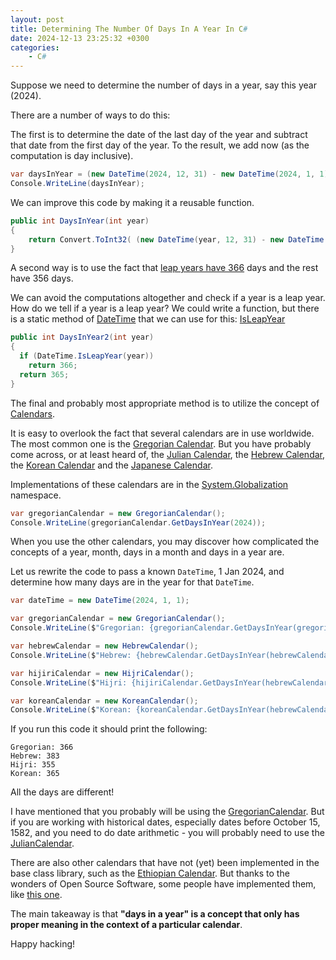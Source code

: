 ```yaml
---
layout: post
title: Determining The Number Of Days In A Year In C#
date: 2024-12-13 23:25:32 +0300
categories:
    - C#
---
```


Suppose we need to determine the number of days in a year, say this year (2024).

There are a number of ways to do this:

The first is to determine the date of the last day of the year and subtract that date from the first day of the year. To the result, we add now (as the computation is day inclusive).

```csharp
var daysInYear = (new DateTime(2024, 12, 31) - new DateTime(2024, 1, 1)).TotalDays + 1;
Console.WriteLine(daysInYear);
```

We can improve this code by making it a reusable function.

```csharp
public int DaysInYear(int year)
{
	return Convert.ToInt32( (new DateTime(year, 12, 31) - new DateTime(year, 1, 1)).TotalDays) + 1;
}
```

A second way is to use the fact that [leap years have 366](https://en.wikipedia.org/wiki/Leap_year) days and the rest have 356 days.

We can avoid the computations altogether and check if a year is a leap year. How do we tell if a year is a leap year? We could write a function, but there is a static method of [DateTime](https://learn.microsoft.com/en-us/dotnet/api/system.datetime?view=net-9.0) that we can use for this: [IsLeapYear](https://learn.microsoft.com/en-us/dotnet/api/system.datetime.isleapyear?view=net-9.0)

```csharp
public int DaysInYear2(int year)
{
  if (DateTime.IsLeapYear(year))
    return 366;
  return 365;
}
```

The final and probably most appropriate method is to utilize the concept of [Calendars](https://learn.microsoft.com/en-us/dotnet/api/system.globalization.calendar?view=net-9.0).

It is easy to overlook the fact that several calendars are in use worldwide. The most common one is the [Gregorian Calendar](https://en.wikipedia.org/wiki/Gregorian_calendar). But you have probably come across, or at least heard of, the [Julian Calendar](https://en.wikipedia.org/wiki/Julian_calendar), the [Hebrew Calendar,](https://en.wikipedia.org/wiki/Hebrew_calendar) the [Korean Calendar](https://en.wikipedia.org/wiki/Korean_calendar) and the [Japanese Calendar](https://en.wikipedia.org/wiki/Japanese_calendar).

Implementations of these calendars are in the [System.Globalization](https://learn.microsoft.com/en-us/dotnet/api/system.globalization?view=net-9.0) namespace.

```csharp
var gregorianCalendar = new GregorianCalendar();
Console.WriteLine(gregorianCalendar.GetDaysInYear(2024));
```

When you use the other calendars, you may discover how complicated the concepts of a year, month, days in a month and days in a year are.

Let us rewrite the code to pass a known `DateTime`, 1 Jan 2024, and determine how many days are in the year for that `DateTime`.

```csharp
var dateTime = new DateTime(2024, 1, 1);

var gregorianCalendar = new GregorianCalendar();
Console.WriteLine($"Gregorian: {gregorianCalendar.GetDaysInYear(gregorianCalendar.GetYear(dateTime))}");

var hebrewCalendar = new HebrewCalendar();
Console.WriteLine($"Hebrew: {hebrewCalendar.GetDaysInYear(hebrewCalendar.GetYear(dateTime))}");

var hijiriCalendar = new HijriCalendar();
Console.WriteLine($"Hijri: {hijiriCalendar.GetDaysInYear(hebrewCalendar.GetYear(dateTime))}");

var koreanCalendar = new KoreanCalendar();
Console.WriteLine($"Korean: {koreanCalendar.GetDaysInYear(hebrewCalendar.GetYear(dateTime))}");
```

If you run this code it should print the following:

```plaintext
Gregorian: 366
Hebrew: 383
Hijri: 355
Korean: 365
```

All the days are different!

I have mentioned that you probably will be using the [GregorianCalendar](https://learn.microsoft.com/en-us/dotnet/api/system.globalization.gregoriancalendar?view=net-9.0). But if you are working with historical dates, especially dates before October 15, 1582, and you need to do date arithmetic - you will probably need to use the [JulianCalendar](https://learn.microsoft.com/en-us/dotnet/api/system.globalization.juliancalendar?view=net-9.0).

There are also other calendars that have not (yet) been implemented in the base class library, such as the [Ethiopian Calendar](https://en.wikipedia.org/wiki/Ethiopian_calendar). But thanks to the wonders of Open Source Software, some people have implemented them, like [this one](https://github.com/eyuelberga/ethiopian-calendar).

The main takeaway is that **"days in a year" is a concept that only has proper meaning in the context of a particular calendar**.

Happy hacking!